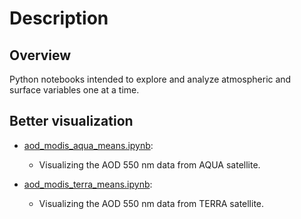 # Description

## Overview

Python notebooks intended to explore and analyze atmospheric and surface variables one at a time.

## Better visualization

- [aod_modis_aqua_means.ipynb](https://nbviewer.jupyter.org/github/SandroAlex/phd/blob/master/notebooks/single_variables/aod_modis_aqua_means.ipynb?flush_cache=true):
    - Visualizing the AOD 550 nm data from AQUA satellite. 

- [aod_modis_terra_means.ipynb](https://nbviewer.jupyter.org/github/SandroAlex/phd/blob/master/notebooks/single_variables/aod_modis_terra_means.ipynb?flush_cache=true):
    - Visualizing the AOD 550 nm data from TERRA satellite.